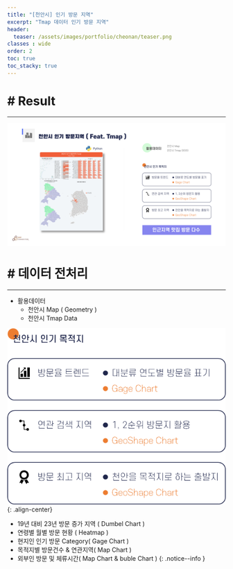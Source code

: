 ```yaml
---
title: "[천안시] 인기 방문 지역"
excerpt: "Tmap 데이터 인기 방문 지역"
header:
  teaser: /assets/images/portfolio/cheonan/teaser.png
classes : wide
order: 2
toc: true
toc_stacky: true
---
```


# # Result
---

![result](/assets/images/portfolio/cheonan/result.png)  

# # 데이터 전처리
---
* 활용데이터   
    * 천안시 Map ( Geometry )
    * 천안시 Tmap Data

![merge](/assets/images/portfolio/cheonan/explain.png)
{: .align-center}

  * 19년 대비 23년 방문 증가 지역 ( Dumbel Chart )
  * 연령별 월별 방문 현황 ( Heatmap )
  * 현지인 인기 방문 Category( Gage Chart )
  * 목적지별 방문건수 & 연관지역( Map Chart )
  * 외부인 방문 및 체류시간( Map Chart & buble Chart )
{: .notice--info }